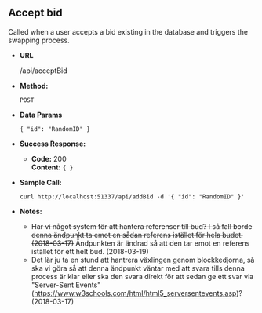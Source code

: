 **Accept bid**
----
  Called when a user accepts a bid existing in the database and triggers the swapping process.

* **URL**

  /api/acceptBid

* **Method:**

  `POST`

* **Data Params**

  `{ "id": "RandomID" }`

* **Success Response:**

  * **Code:** 200 <br />
    **Content:** `{ }`

* **Sample Call:**

  `curl http://localhost:51337/api/addBid -d '{ "id": "RandomID" }'`

* **Notes:**

  * ~~Har vi något system för att hantera referenser till bud? I så fall borde denna ändpunkt ta emot en sådan referens istället för hela budet. (2018-03-17)~~ Ändpunkten är ändrad så att den tar emot en referens istället för ett helt bud. (2018-03-19)
  * Det lär ju ta en stund att hantrera växlingen genom blockkedjorna, så ska vi göra så att denna ändpunkt väntar med att svara tills denna process är klar eller ska den svara direkt för att sedan ge ett svar via "Server-Sent Events" (https://www.w3schools.com/html/html5_serversentevents.asp)? (2018-03-17)
